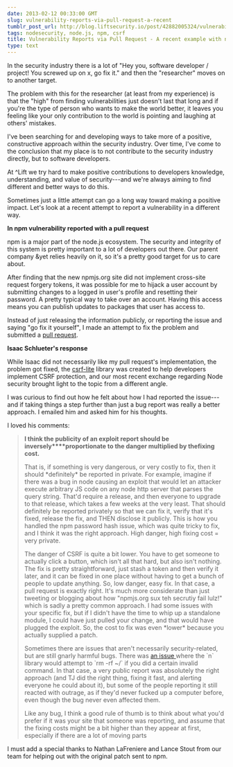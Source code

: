 ```yaml
---
date: 2013-02-12 00:33:00 GMT
slug: vulnerability-reports-via-pull-request-a-recent
tumblr_post_url: http://blog.liftsecurity.io/post/42882005324/vulnerability-reports-via-pull-request-a-recent
tags: nodesecurity, node.js, npm, csrf
title: Vulnerability Reports via Pull Request - A recent example with npm
type: text
---
```


In the security industry there is a lot of "Hey you, software developer / project! You screwed up on x, go fix it." and then the "researcher" moves on to another target. 

The problem with this for the researcher (at least from my experience) is that the "high" from finding vulnerabilities just doesn't last that long and if you're the type of person who wants to make the world better, it leaves you feeling like your only contribution to the world is pointing and laughing at others' mistakes.

I've been searching for and developing ways to take more of a positive, constructive approach within the security industry. Over time, I've come to the conclusion that my place is to not contribute to the security industry directly, but to software developers.

At ^Lift we try hard to make positive contributions to developers knowledge, understanding, and value of security---and we're always aiming to find different and better ways to do this.

Sometimes just a little attempt can go a long way toward making a positive impact. Let's look at a recent attempt to report a vulnerability in a different way.

**In npm vulnerability reported with a pull request**

npm is a major part of the node.js ecosystem. The security and integrity of this system is pretty important to a lot of developers out there. Our parent company &yet relies heavily on it, so it's a pretty good target for us to care about.

After finding that the new npmjs.org site did not implement cross-site request forgery tokens, it was possible for me to hijack a user account by submitting changes to a logged in user's profile and resetting their password. A pretty typical way to take over an account. Having this access means you can publish updates to packages that user has access to.

Instead of just releasing the information publicly, or reporting the issue and saying "go fix it yourself", I made an attempt to fix the problem and submitted a [pull request][0].

**Isaac Schlueter's response**

While Isaac did not necessarily like my pull request's implementation, the problem got fixed, the [csrf-lite][1] library was created to help developers implement CSRF protection, and our most recent exchange regarding Node security brought light to the topic from a different angle. 

I was curious to find out how he felt about how I had reported the issue---and if taking things a step further than just a bug report was really a better approach. I emailed him and asked him for his thoughts. 

I loved his comments:

> **I think the publicity of an exploit report should be inversely****proportionate to the danger ****multiplied by the****fixing cost.**
> 
> That is, if something is very dangerous, or very costly to fix, then it should \*definitely\* be reported in private.  For example, imagine if there was a bug in node causing an exploit that would let an attacker execute arbitrary JS code on any node http server that parses the query string. That'd require a release, and then everyone to upgrade to that release, which takes a few weeks at the very least. That should definitely be reported privately so that we can fix it, verify that it's fixed, release the fix, and THEN disclose it publicly.  This is how you handled the npm password hash issue, which was quite tricky to fix, and I think it was the right approach. High danger, high fixing cost = very private.
> 
> The danger of CSRF is quite a bit lower.  You have to get someone to actually click a button, which isn't all that hard, but also isn't nothing.  The fix is pretty straightforward, just stash a token and then verify it later, and it can be fixed in one place without having to get a bunch of people to update anything.  So, low danger, easy fix.  In that case, a pull request is exactly right.  It's much more considerate than just tweeting or blogging about how "npmjs.org sux teh secrutiy fail lulz!" which is sadly a pretty common approach.  I had some issues with your specific fix, but if I didn't have the time to whip up a standalone module, I could have just pulled your change, and that would have plugged the exploit.  So, the cost to fix was even \*lower\* because you actually supplied a patch.
> 
> Sometimes there are issues that aren't necessarily security-related, but are still gnarly harmful bugs.  There was [an issue ][2]where the \`n\` library would attempt to \`rm -rf ~/\` if you did a certain invalid command.  In that case, a very public report was absolutely the right approach (and TJ did the right thing, fixing it fast, and alerting everyone he could about it), but some of the people reporting it still reacted with outrage, as if they'd never fucked up a computer before, even though the bug never even affected them.
> 
> Like any bug, I think a good rule of thumb is to think about what you'd prefer if it was your site that someone was reporting, and assume that the fixing costs might be a bit higher than they appear at first, especially if there are a lot of moving parts
> 

I must add a special thanks to Nathan LaFreniere and Lance Stout from our team for helping out with the original patch sent to npm.

[0]: https://github.com/isaacs/npm-www/pull/229
[1]: https://npmjs.org/package/csrf-lite
[2]: https://github.com/visionmedia/n/issues/86